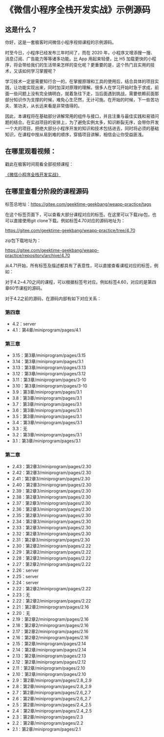 # 《微信小程序全栈开发实战》示例源码

## 这是什么？

你好，这是一套极客时间微信小程序视频课程的示例源码。

时至今日，小程序已经发布三年时间了，而在 2020 年，小程序又增添搜一搜、消息订阅、广告能力等等诸多功能。比 App 用起来轻便，比 H5 加载更快的小程序，将会带给我们的生活带来怎样的变化呢？更重要的是，这个热门且实用的技术，又该如何学习掌握呢？

学习技术一定是需要知行合一的，在掌握原理和工具的使用后，结合具体的项目实践，让功能实现出来，同时加深对原理的理解。很多人在学习开始时急于求成，前面一些问题上没有完全搞明白，就着急往下走，当后面遇到挑战，需要依赖前面那部分知识作为支撑的时候，难免心生茫然，无计可施。在开始的时候，下一些苦功夫、笨功夫，从长远来看是非常值得的。

因此，本课程将在基础部分讲解常用的组件与接口，并且注重与最佳实践和易错问题的结合。在实战项目的安排上，为了避免实例太多，知识断裂无序，会带你开发一个大的项目，把绝大部分小程序开发的知识和技术包括进去，同时将必须的基础知识，在课程中按从易到难的顺序，穿插项目讲解，相信会让你受益匪浅。

## 在哪里观看视频：

戳此在极客时间观看全部视频课程：

[《微信小程序全栈开发实战》](http://gk.link/a/10itD)

## 在哪里查看分阶段的课程源码

标签总地址：https://gitee.com/geektime-geekbang/weapp-practice/tags

在这个标签页面下，可以查看大部分课程对应的标签。在这里可以下载zip包，也可以直接使用git clone下载。例如标签4.70对应的源码地址为：

https://gitee.com/geektime-geekbang/weapp-practice/tree/4.70

zip包下载地址为：

https://gitee.com/geektime-geekbang/weapp-practice/repository/archive/4.70

从4.71开始，所有标签及描述都具有了表意性，可以直接查看课程对应的标签，例如：

对于4.2~4.70之间的课程，可以根据标签号对应。例如标签4.60，对应的是第四章60节课程的源码。

对于4.2之前的源码，在源码内部有如下对应关系：

### 第四章

- 4.2：server
- 4.1：第4章/miniprogram/pages/4.1

### 第三章

- 3.15：第3章/miniprogram/pages/3.15
- 3.14：第3章/miniprogram/pages/3.1
- 3.13：第3章/miniprogram/pages/3.13
- 3.12：第3章/miniprogram/pages/3.12
- 3.11：第3章/miniprogram/pages/3-10
- 3.10：第3章/miniprogram/pages/3-10
- 3.9：第3章/miniprogram/pages/3.1
- 3.8：第3章/miniprogram/pages/3.1
- 3.7：第3章/miniprogram/pages/3.1
- 3.6：第3章/miniprogram/pages/3.1
- 3.5：第3章/miniprogram/pages/3.1
- 3.4：第3章/miniprogram/pages/3.1
- 3.3：无
- 3.2：第3章/miniprogram/pages/3.1
- 3.1：第3章/miniprogram/pages/3.1

### 第二章

- 2.43：第2章3/miniprogram/pages/2.30
- 2.42：第2章3/miniprogram/pages/2.30
- 2.41：第2章3/miniprogram/pages/2.30
- 2.40：第2章3/miniprogram/pages/2.30
- 2.39：第2章3/miniprogram/pages/2.30
- 2.38：第2章3/miniprogram/pages/2.30
- 2.37：第2章3/miniprogram/pages/2.30
- 2.36：第2章3/miniprogram/pages/2.30
- 2.35：第2章3/miniprogram/pages/2.30
- 2.34：第2章3/miniprogram/pages/2.30
- 2.33：第2章3/miniprogram/pages/2.30
- 2.32：第2章3/miniprogram/pages/2.30
- 2.31：第2章3/miniprogram/pages/2.30
- 2.30：第2章2/miniprogram/pages/2.22
- 2.29：第2章2/miniprogram/pages/2.22
- 2.28：第2章2/miniprogram/pages/2.22
- 2.27：第2章2/miniprogram/pages/2.22
- 2.26：server
- 2.25：server
- 2.24：server
- 2.22：第2章2/miniprogram/pages/2.22
- 2.23：无
- 2.22：第2章2/miniprogram/pages/2.22
- 2.21：第2章2/miniprogram/pages/2.16
- 2.20：无
- 2.19：第2章2/miniprogram/pages/2.16
- 2.18：第2章2/miniprogram/pages/2.16
- 2.17：第2章2/miniprogram/pages/2.16
- 2.16：第2章2/miniprogram/pages/2.16
- 2.15：第2章/miniprogram/pages/2.14
- 2.14：第2章/miniprogram/pages/2.14
- 2.13：第2章/miniprogram/pages/2.13
- 2.12：第2章/miniprogram/pages/2.12
- 2.11：第2章/miniprogram/pages/2.10
- 2.10：第2章/miniprogram/pages/2.10
- 2.9：第2章/miniprogram/pages/2.8_2.9
- 2.8：第2章/miniprogram/pages/2.8_2.9
- 2.7：第2章/miniprogram/pages/2.6_2.7
- 2.6：第2章/miniprogram/pages/2.6_2.7
- 2.5：第2章/miniprogram/pages/2.4_2.5
- 2.4：第2章/miniprogram/pages/2.4_2.5
- 2.3：第2章/miniprogram/pages/2.3
- 2.2：第2章/miniprogram/pages/2.2
- 2.1：第2章/miniprogram/pages/2.1
